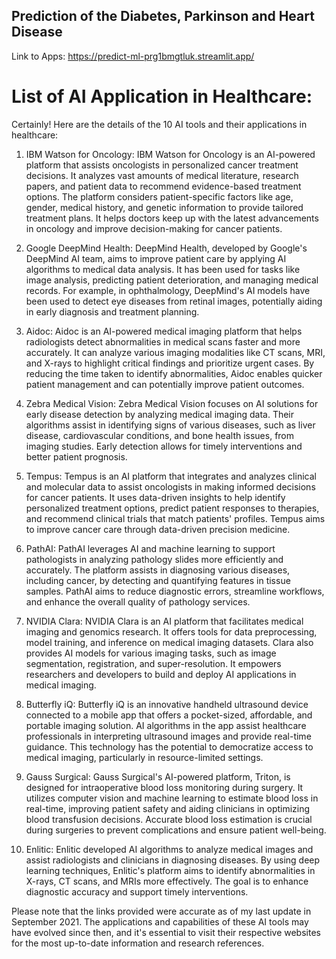 ## Prediction of the Diabetes, Parkinson and Heart Disease
Link to Apps: https://predict-ml-prg1bmgtluk.streamlit.app/

# List of AI Application in Healthcare:
Certainly! Here are the details of the 10 AI tools and their applications in healthcare:

1. IBM Watson for Oncology:
IBM Watson for Oncology is an AI-powered platform that assists oncologists in personalized cancer treatment decisions. It analyzes vast amounts of medical literature, research papers, and patient data to recommend evidence-based treatment options. The platform considers patient-specific factors like age, gender, medical history, and genetic information to provide tailored treatment plans. It helps doctors keep up with the latest advancements in oncology and improve decision-making for cancer patients.

2. Google DeepMind Health:
DeepMind Health, developed by Google's DeepMind AI team, aims to improve patient care by applying AI algorithms to medical data analysis. It has been used for tasks like image analysis, predicting patient deterioration, and managing medical records. For example, in ophthalmology, DeepMind's AI models have been used to detect eye diseases from retinal images, potentially aiding in early diagnosis and treatment planning.

3. Aidoc:
Aidoc is an AI-powered medical imaging platform that helps radiologists detect abnormalities in medical scans faster and more accurately. It can analyze various imaging modalities like CT scans, MRI, and X-rays to highlight critical findings and prioritize urgent cases. By reducing the time taken to identify abnormalities, Aidoc enables quicker patient management and can potentially improve patient outcomes.

4. Zebra Medical Vision:
Zebra Medical Vision focuses on AI solutions for early disease detection by analyzing medical imaging data. Their algorithms assist in identifying signs of various diseases, such as liver disease, cardiovascular conditions, and bone health issues, from imaging studies. Early detection allows for timely interventions and better patient prognosis.

5. Tempus:
Tempus is an AI platform that integrates and analyzes clinical and molecular data to assist oncologists in making informed decisions for cancer patients. It uses data-driven insights to help identify personalized treatment options, predict patient responses to therapies, and recommend clinical trials that match patients' profiles. Tempus aims to improve cancer care through data-driven precision medicine.

6. PathAI:
PathAI leverages AI and machine learning to support pathologists in analyzing pathology slides more efficiently and accurately. The platform assists in diagnosing various diseases, including cancer, by detecting and quantifying features in tissue samples. PathAI aims to reduce diagnostic errors, streamline workflows, and enhance the overall quality of pathology services.

7. NVIDIA Clara:
NVIDIA Clara is an AI platform that facilitates medical imaging and genomics research. It offers tools for data preprocessing, model training, and inference on medical imaging datasets. Clara also provides AI models for various imaging tasks, such as image segmentation, registration, and super-resolution. It empowers researchers and developers to build and deploy AI applications in medical imaging.

8. Butterfly iQ:
Butterfly iQ is an innovative handheld ultrasound device connected to a mobile app that offers a pocket-sized, affordable, and portable imaging solution. AI algorithms in the app assist healthcare professionals in interpreting ultrasound images and provide real-time guidance. This technology has the potential to democratize access to medical imaging, particularly in resource-limited settings.

9. Gauss Surgical:
Gauss Surgical's AI-powered platform, Triton, is designed for intraoperative blood loss monitoring during surgery. It utilizes computer vision and machine learning to estimate blood loss in real-time, improving patient safety and aiding clinicians in optimizing blood transfusion decisions. Accurate blood loss estimation is crucial during surgeries to prevent complications and ensure patient well-being.

10. Enlitic:
Enlitic developed AI algorithms to analyze medical images and assist radiologists and clinicians in diagnosing diseases. By using deep learning techniques, Enlitic's platform aims to identify abnormalities in X-rays, CT scans, and MRIs more effectively. The goal is to enhance diagnostic accuracy and support timely interventions.

Please note that the links provided were accurate as of my last update in September 2021. The applications and capabilities of these AI tools may have evolved since then, and it's essential to visit their respective websites for the most up-to-date information and research references.
